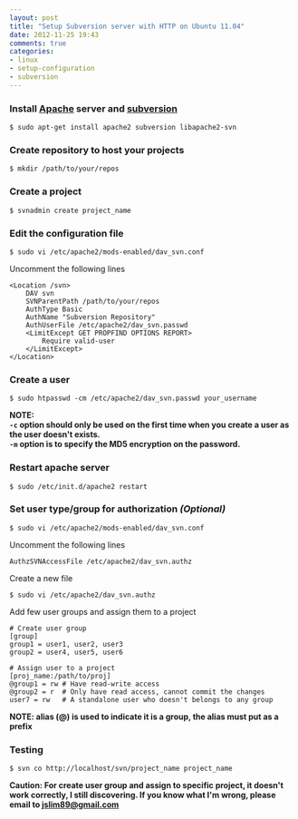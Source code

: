 ```yaml
---
layout: post
title: "Setup Subversion server with HTTP on Ubuntu 11.04"
date: 2012-11-25 19:43
comments: true
categories:
- linux
- setup-configuration
- subversion
---
```


### Install [Apache](http://httpd.apache.org/) server and [subversion](http://subversion.apache.org/)

```
$ sudo apt-get install apache2 subversion libapache2-svn
```

### Create repository to host your projects

```
$ mkdir /path/to/your/repos
```

### Create a project

```
$ svnadmin create project_name
```

### Edit the configuration file

```
$ sudo vi /etc/apache2/mods-enabled/dav_svn.conf
```

Uncomment the following lines
```
<Location /svn>
    DAV svn
    SVNParentPath /path/to/your/repos
    AuthType Basic
    AuthName "Subversion Repository"
    AuthUserFile /etc/apache2/dav_svn.passwd
    <LimitExcept GET PROPFIND OPTIONS REPORT>
        Require valid-user
    </LimitExcept>
</Location>
```

### Create a user

```
$ sudo htpasswd -cm /etc/apache2/dav_svn.passwd your_username
```

**NOTE:  
`-c` option should only be used on the first time when you create a user as the user doesn't exists.  
`-m` option is to specify the MD5 encryption on the password.**

### Restart apache server

```
$ sudo /etc/init.d/apache2 restart
```

### Set user type/group for authorization _(Optional)_

```
$ sudo vi /etc/apache2/mods-enabled/dav_svn.conf
```

Uncomment the following lines
```
AuthzSVNAccessFile /etc/apache2/dav_svn.authz
```

Create a new file
```
$ sudo vi /etc/apache2/dav_svn.authz
```

Add few user groups and assign them to a project

```
# Create user group
[group]
group1 = user1, user2, user3
group2 = user4, user5, user6

# Assign user to a project
[proj_name:/path/to/proj]
@group1 = rw # Have read-write access
@group2 = r  # Only have read access, cannot commit the changes
user7 = rw   # A standalone user who doesn't belongs to any group
```

**NOTE: alias (@) is used to indicate it is a group, the alias must put as a prefix**

### Testing

```
$ svn co http://localhost/svn/project_name project_name
```

**Caution: For create user group and assign to specific project, it doesn't work correctly, I still discovering. If you know what I'm wrong, please email to [jslim89@gmail.com](mailto:jslim89@gmail.com)**
